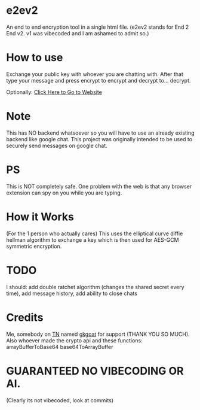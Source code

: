 # e2ev2
An end to end encryption tool in a single html file. (e2ev2 stands for End 2 End v2. v1 was vibecoded and I am ashamed to admit so.)

# How to use
Exchange your public key with whoever you are chatting with. After that type your message and press encrypt to encrypt and decrypt to... decrypt.

Optionally:
[Click Here to Go to Website](https://cuhassle.github.io/e2ev2/e2ev2.html)

# Note
This has NO backend whatsoever so you will have to use an already existing backend like google chat. This project was originally intended to be used to securely send messages on google chat.

# PS
This is NOT completely safe. One problem with the web is that any browser extension can spy on you while you are typing.

# How it Works
(For the 1 person who actually cares) This uses the elliptical curve diffie hellman algorithm to exchange a key which is then used for AES-GCM symmetric encryption.

# TODO
I should: add double ratchet algorithm (changes the shared secret every time), add message history, add ability to close chats

# Credits
Me, somebody on [TN](https://discord.gg/unblock) named [gkgoat](https://github.com/gkgoat1) for support (THANK YOU SO MUCH). Also whoever made the crypto api and these functions: arrayBufferToBase64 base64ToArrayBuffer 

# GUARANTEED NO VIBECODING OR AI.
(Clearly its not vibecoded, look at commits)

